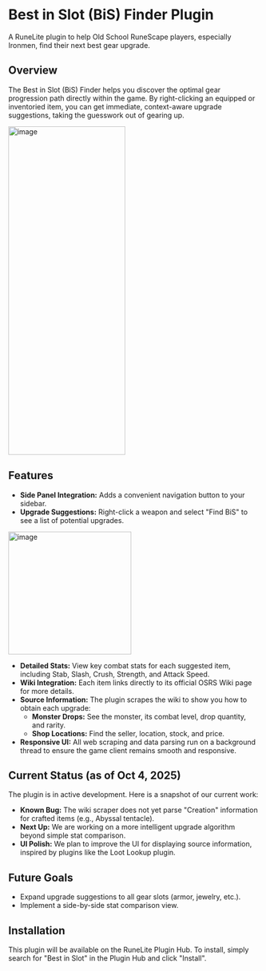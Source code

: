 # Best in Slot (BiS) Finder Plugin

A RuneLite plugin to help Old School RuneScape players, especially Ironmen, find their next best gear upgrade.

## Overview

The Best in Slot (BiS) Finder helps you discover the optimal gear progression path directly within the game. By right-clicking an equipped or inventoried item, you can get immediate, context-aware upgrade suggestions, taking the guesswork out of gearing up.

 <img width="234" height="658" alt="image" src="https://github.com/user-attachments/assets/57d4c3d6-8f10-4dc8-87f3-1a6193fe294d" />

## Features

-   **Side Panel Integration:** Adds a convenient navigation button to your sidebar.
-   **Upgrade Suggestions:** Right-click a weapon and select "Find BiS" to see a list of potential upgrades.
  
<img width="246" height="246" alt="image" src="https://github.com/user-attachments/assets/c50614a8-3ee7-46a1-9cbc-c056fba9d578" />

-   **Detailed Stats:** View key combat stats for each suggested item, including Stab, Slash, Crush, Strength, and Attack Speed.
-   **Wiki Integration:** Each item links directly to its official OSRS Wiki page for more details.
-   **Source Information:** The plugin scrapes the wiki to show you how to obtain each upgrade:
    -   **Monster Drops:** See the monster, its combat level, drop quantity, and rarity.
    -   **Shop Locations:** Find the seller, location, stock, and price.
-   **Responsive UI:** All web scraping and data parsing run on a background thread to ensure the game client remains smooth and responsive.

## Current Status (as of Oct 4, 2025)

The plugin is in active development. Here is a snapshot of our current work:

-   **Known Bug:** The wiki scraper does not yet parse "Creation" information for crafted items (e.g., Abyssal tentacle).
-   **Next Up:** We are working on a more intelligent upgrade algorithm beyond simple stat comparison.
-   **UI Polish:** We plan to improve the UI for displaying source information, inspired by plugins like the Loot Lookup plugin.

## Future Goals

-   Expand upgrade suggestions to all gear slots (armor, jewelry, etc.).
-   Implement a side-by-side stat comparison view.

## Installation

This plugin will be available on the RuneLite Plugin Hub. To install, simply search for "Best in Slot" in the Plugin Hub and click "Install".
